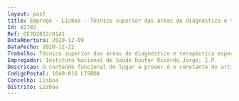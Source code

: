 ```yaml
--- 
layout: post
title: Emprego - Lisboa - Técnico superior das áreas de diagnóstico e terapêutica especialista
Id: 82782
Ref: OE202012/0141
DataAbertura: 2020-12-09
DataFecho: 2020-12-22
Trabalho: Técnico superior das áreas de diagnóstico e terapêutica especialista
Empregador: Instituto Nacional de Saúde Doutor Ricardo Jorge, I.P.
Descricao: O conteúdo funcional do lugar a prover é o constante do artigo 10º do Decreto Lei nº 111 2017, de 31 de agosto.
CodigoPostal: 1649-016 LISBOA
Concelho: Lisboa
Distrito: Lisboa
--- 
```

